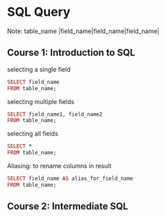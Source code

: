 # SQL Query

Note: 
table_name
|field_name|field_name|field_name|

## Course 1: Introduction to SQL 
selecting a single field
```ruby
SELECT field_name  
FROM table_name;  
```

selecting multiple fields
```ruby
SELECT field_name1, field_name2  
FROM table_name;
```

selecting all fields
```ruby
SELECT *   
FROM table_name;
```

Aliasing: to rename columns in result
```ruby
SELECT field_name AS alias_for_field_name
FROM table_name;
```

## Course 2: Intermediate SQL